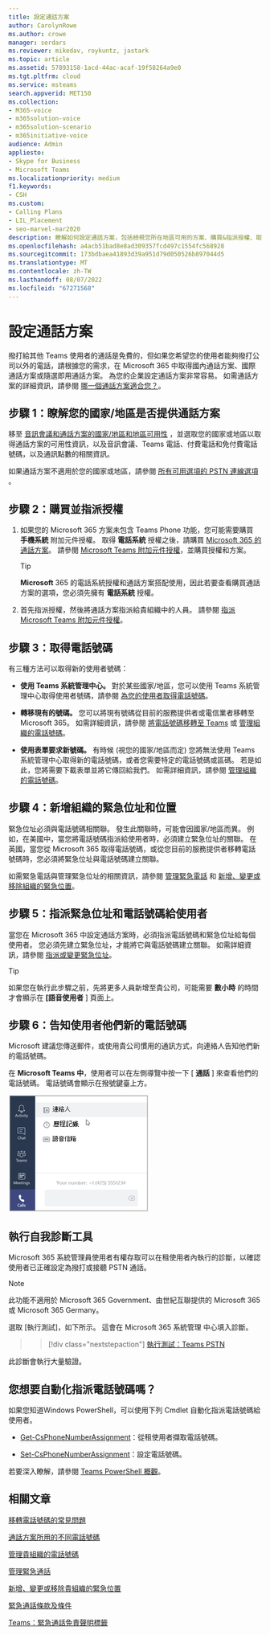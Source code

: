 ```yaml
---
title: 設定通話方案
author: CarolynRowe
ms.author: crowe
manager: serdars
ms.reviewer: mikedav, roykuntz, jastark
ms.topic: article
ms.assetid: 57893158-1acd-44ac-acaf-19f58264a9e0
ms.tgt.pltfrm: cloud
ms.service: msteams
search.appverid: MET150
ms.collection:
- M365-voice
- m365solution-voice
- m365solution-scenario
- m365initiative-voice
audience: Admin
appliesto:
- Skype for Business
- Microsoft Teams
ms.localizationpriority: medium
f1.keywords:
- CSH
ms.custom:
- Calling Plans
- LIL_Placement
- seo-marvel-mar2020
description: 瞭解如何設定通話方案，包括檢視您所在地區可用的方案、購買&指派授權、取得電話號碼，以及&位置新增緊急位址。
ms.openlocfilehash: a4acb51bad8e8ad309357fcd497c1554fc568928
ms.sourcegitcommit: 173bdbaea41893d39a951d79d050526b897044d5
ms.translationtype: MT
ms.contentlocale: zh-TW
ms.lasthandoff: 08/07/2022
ms.locfileid: "67271568"
---
```

# <a name="set-up-calling-plans"></a>設定通話方案

撥打給其他 Teams 使用者的通話是免費的，但如果您希望您的使用者能夠撥打公司以外的電話，請根據您的需求，在 Microsoft 365 中取得國內通話方案、國際通話方案或隨選即用通話方案。 為您的企業設定通話方案非常容易。  如需通話方案的詳細資訊，請參閱 [哪一個通話方案適合您？](calling-plan-landing-page.md)。

## <a name="step-1-find-out-if-calling-plans-are-available-in-your-countryregion"></a>步驟 1：瞭解您的國家/地區是否提供通話方案

移至 [音訊會議和通話方案的國家/地區和地區可用性](country-and-region-availability-for-audio-conferencing-and-calling-plans/country-and-region-availability-for-audio-conferencing-and-calling-plans.md) ，並選取您的國家或地區以取得通話方案的可用性資訊，以及音訊會議、Teams 電話、付費電話和免付費電話號碼，以及通訊點數的相關資訊。

如果通話方案不適用於您的國家或地區，請參閱 [所有可用選項的 PSTN 連線選項](pstn-connectivity.md) 。
  
## <a name="step-2-buy-and-assign-licenses"></a>步驟 2：購買並指派授權

1. 如果您的 Microsoft 365 方案未包含 Teams Phone 功能，您可能需要購買 **手機系統** 附加元件授權。 取得 **電話系統** 授權之後，請購買 [Microsoft 365 的通話方案](calling-plans-for-office-365.md)。 請參閱 [Microsoft Teams 附加元件授權](./teams-add-on-licensing/microsoft-teams-add-on-licensing.md)，並購買授權和方案。

    > [!TIP]
    > **Microsoft** 365 的電話系統授權和通話方案搭配使用，因此若要查看購買通話方案的選項，您必須先擁有 **電話系統** 授權。
  
2. 首先指派授權，然後將通話方案指派給貴組織中的人員。 請參閱 [指派 Microsoft Teams 附加元件授權](./teams-add-on-licensing/assign-teams-add-on-licenses.md)。

## <a name="step-3-get-phone-numbers"></a>步驟 3：取得電話號碼

有三種方法可以取得新的使用者號碼：

- **使用 Teams 系統管理中心。** 對於某些國家/地區，您可以使用 Teams 系統管理中心取得使用者號碼，請參閱 [為您的使用者取得電話號碼](getting-phone-numbers-for-your-users.md)。

- **轉移現有的號碼。** 您可以將現有號碼從目前的服務提供者或電信業者移轉至 Microsoft 365。 如需詳細資訊，請參閱 [將電話號碼移轉至 Teams](phone-number-calling-plans/transfer-phone-numbers-to-teams.md) 或 [管理組織的電話號碼](manage-phone-numbers-for-your-organization/manage-phone-numbers-for-your-organization.md)。
  
- **使用表單要求新號碼。** 有時候 (視您的國家/地區而定) 您將無法使用 Teams 系統管理中心取得新的電話號碼，或者您需要特定的電話號碼或區碼。 若是如此，您將需要下載表單並將它傳回給我們。 如需詳細資訊，請參閱 [管理組織的電話號碼](manage-phone-numbers-for-your-organization/manage-phone-numbers-for-your-organization.md)。

## <a name="step-4-add-emergency-addresses-and-locations-for-your-organization"></a>步驟 4：新增組織的緊急位址和位置
<a name="bkmk_add_addresses"> </a>

緊急位址必須與電話號碼相關聯。 發生此關聯時，可能會因國家/地區而異。 例如，在美國中，當您將電話號碼指派給使用者時，必須建立緊急位址的關聯。 在英國，當您從 Microsoft 365 取得電話號碼，或從您目前的服務提供者移轉電話號碼時，您必須將緊急位址與電話號碼建立關聯。

如需緊急電話與管理緊急位址的相關資訊，請參閱 [管理緊急電話](what-are-emergency-locations-addresses-and-call-routing.md) 和 [新增、變更或移除組織的緊急位置](add-change-remove-emergency-location-organization.md)。

## <a name="step-5-assign-an-emergency-address-and-a-phone-number-to-a-user"></a>步驟 5：指派緊急位址和電話號碼給使用者
<a name="bkmk_add_addresses"> </a>

當您在 Microsoft 365 中設定通話方案時，必須指派電話號碼和緊急位址給每個使用者。 您必須先建立緊急位址，才能將它與電話號碼建立關聯。 如需詳細資訊，請參閱 [指派或變更緊急位址](assign-change-emergency-location-user.md)。

> [!TIP]
> 如果您在執行此步驟之前，先將更多人員新增至貴公司，可能需要 **數小時** 的時間才會顯示在 **[語音使用者** ] 頁面上。

## <a name="step-6-tell-your-users-about-their-new-phone-numbers"></a>步驟 6：告知使用者他們新的電話號碼

Microsoft 建議您傳送郵件，或使用貴公司慣用的通訊方式，向連絡人告知他們新的電話號碼。

在 **Microsoft Teams 中**，使用者可以在左側導覽中按一下 [ **通話** ] 來查看他們的電話號碼。 電話號碼會顯示在撥號鍵臺上方。

![按一下 [通話] 後可用選項的螢幕擷取畫面。](media/teams-phone-number.png)

## <a name="run-a-self-diagnostics-tool"></a>執行自我診斷工具

Microsoft 365 系統管理員使用者有權存取可以在租使用者內執行的診斷，以確認使用者已正確設定為撥打或接聽 PSTN 通話。

> [!NOTE]
>此功能不適用於 Microsoft 365 Government、由世紀互聯提供的 Microsoft 365 或 Microsoft 365 Germany。

選取 [執行測試]，如下所示。 這會在 Microsoft 365 系統管理 中心填入診斷。
>> [!div class="nextstepaction"]
>> [執行測試：Teams PSTN](https://aka.ms/TeamsPSTNDiag)

此診斷會執行大量驗證。

## <a name="do-you-want-to-automate-assigning-phone-numbers"></a>您想要自動化指派電話號碼嗎？
<a name="bkmk_add_addresses"> </a>

如果您知道Windows PowerShell，可以使用下列 Cmdlet 自動化指派電話號碼給使用者。
  
- [Get-CsPhoneNumberAssignment](/powershell/module/teams/Get-CsPhoneNumberAssignment)：從租使用者擷取電話號碼。

- [Set-CsPhoneNumberAssignment](/powershell/module/teams/Set-CsPhoneNumberAssignment)：設定電話號碼。

若要深入瞭解，請參閱 [Teams PowerShell 概觀](teams-powershell-overview.md)。
  
## <a name="related-articles"></a>相關文章

[移轉電話號碼的常見問題](./phone-number-calling-plans/port-order-overview.md)

[通話方案所用的不同電話號碼](different-kinds-of-phone-numbers-used-for-calling-plans.md)

[管理貴組織的電話號碼](manage-phone-numbers-for-your-organization/manage-phone-numbers-for-your-organization.md)

[管理緊急通話](what-are-emergency-locations-addresses-and-call-routing.md)

[新增、變更或移除貴組織的緊急位置](add-change-remove-emergency-location-organization.md)

[緊急通話條款及條件](emergency-calling-terms-and-conditions.md)

[Teams：緊急通話免責聲明標籤](https://github.com/MicrosoftDocs/OfficeDocs-SkypeForBusiness/blob/live/Teams/downloads/emergency-calling/emergency-calling-label-(en-us)-(v.1.0).zip?raw=true)
